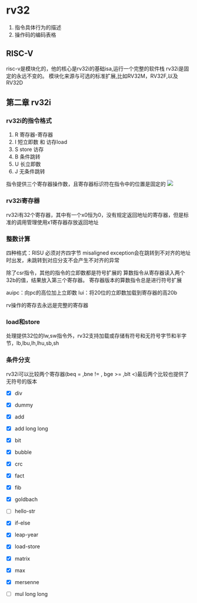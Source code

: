 # rv32
1. 指令具体行为的描述
2. 操作码的编码表格

## RISC-V
risc-v是模块化的，他的核心是rv32i的基础isa,运行一个完整的软件栈
rv32i是固定的永远不变的。
模块化来源与可选的标准扩展,比如RV32M，RV32F,以及RV32D


## 第二章 rv32i

### rv32i的指令格式
1. R 寄存器-寄存器
2. I 短立即数 和 访存load
3. S store 访存 
4. B 条件跳转
5. U 长立即数
6. J 无条件跳转


指令提供三个寄存器操作数，且寄存器标识符在指令中的位置是固定的
![](./img/rv32isa.png)

### rv32i寄存器
rv32i有32个寄存器，其中有一个x0恒为0，没有规定返回地址的寄存器，但是标准的调用管理使用x1寄存器存放返回地址

### 整数计算
四种格式：RISU
必须对齐四字节
misaligned exception会在跳转到不对齐的地址时出发，未跳转到对应分支不会产生不对齐的异常

除了csr指令，其他的指令的立即数都是符号扩展的
算数指令从寄存器读入两个32b的值，结果放入第三个寄存器。
寄存器版本的算数指令总是进行符号扩展

auipc：向pc的高位加上立即数
lui：将20位的立即数加载到寄存器的高20b


rv操作的寄存去永远是完整的寄存器


### load和store
处理提供32位的lw,sw指令外，rv32支持加载或存储有符号和无符号字节和半字节，lb,lbu,lh,lhu,sb,sh

### 条件分支
rv32i可以比较两个寄存器(beq = ,bne != , bge >= ,blt <)最后两个比较也提供了无符号的版本


- [x] div
- [x] dummy
- [x] add
- [x] add long long 
- [x] bit 
- [x] bubble
- [x] crc
- [x] fact
- [x] fib
- [x] goldbach
- [ ] hello-str
- [x] if-else
- [x] leap-year
- [x] load-store
- [x] matrix
- [x] max
- [x] mersenne
- [ ] mul long long

